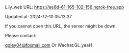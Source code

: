 Lily_web URL: https://ae6d-61-165-102-156.ngrok-free.app

Updated at: 2024-12-10 05:13:37

If you cannot open this URL, the server might be down.

Please contact: 

goley04@foxmail.com Or Wechat:GL_yeaH